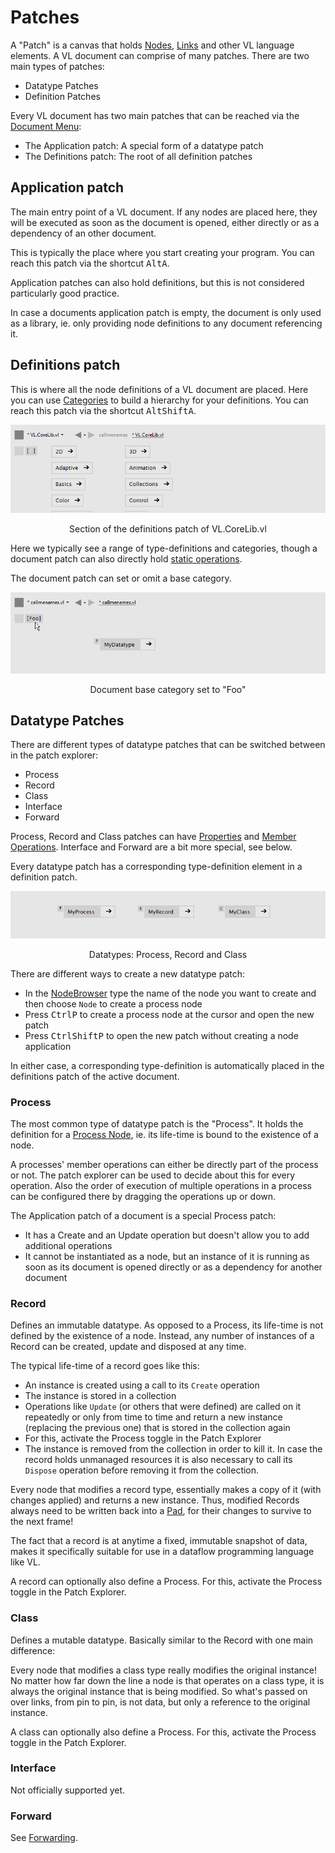 # Patches

A "Patch" is a canvas that holds [Nodes](nodes.md), [Links](links.md) and other VL language elements. A VL document can comprise of many patches. There are two main types of patches:

* Datatype Patches
* Definition Patches

 Every VL document has two main patches that can be reached via the [Document Menu](../hde/navigating_a_project.md#active-document-menu):

* The Application patch: A special form of a datatype patch
* The Definitions patch: The root of all definition patches 

## Application patch
The main entry point of a VL document. If any nodes are placed here, they will be executed as soon as the document is opened, either directly or as a dependency of an other document.

This is typically the place where you start creating your program. You can reach this patch via the shortcut <span class="keyseq"><kbd>Alt</kbd><kbd>A</kbd></span>.

Application patches can also hold definitions, but this is not considered particularly good practice. 

In case a documents application patch is empty, the document is only used as a library, ie. only providing node definitions to any document referencing it. 

## Definitions patch
This is where all the node definitions of a VL document are placed. Here you can use [Categories](categories.md) to build a hierarchy for your definitions. You can reach this patch via the shortcut <span class="keyseq"><kbd>Alt</kbd><kbd>Shift</kbd><kbd>A</kbd></span>.

![](../../images/language/vl-DocumentPatch.png)
<center>Section of the definitions patch of VL.CoreLib.vl</center>

Here we typically see a range of type-definitions and categories, though a document patch can also directly hold [static operations](operations.md#static-operations).

The document patch can set or omit a base category.

![](../../images/language/vl-DocumentPatch-BaseCategory.png)
<center>Document base category set to "Foo"</center>

## Datatype Patches
There are different types of datatype patches that can be switched between in the patch explorer:

* Process
* Record
* Class
* Interface
* Forward
  
Process, Record and Class patches can have [Properties](properties.md) and [Member Operations](operations.md#member-operations). Interface and Forward are a bit more special, see below.

Every datatype patch has a corresponding type-definition element in a definition patch.

![](../../images/language/vl-DatatypePatch.png)
<center>Datatypes: Process, Record and Class</center>

There are different ways to create a new datatype patch:

* In the [NodeBrowser](../hde/the_nodebrowser.md) type the name of the node you want to create and then choose `Node` to create a process node
* Press <span class="keyseq"><kbd>Ctrl</kbd><kbd>P</kbd></span> to create a process node at the cursor and open the new patch
* Press <span class="keyseq"><kbd>Ctrl</kbd><kbd>Shift</kbd><kbd>P</kbd></span> to open the new patch without creating a node application

In either case, a corresponding type-definition is automatically placed in the definitions patch of the active document.

### Process
The most common type of datatype patch is the "Process". It holds the definition for a [Process Node](nodes.md#process-nodes), ie. its life-time is bound to the existence of a node.

A processes' member operations can either be directly part of the process or not. The patch explorer can be used to decide about this for every operation. Also the order of execution of multiple operations in a process can be configured there by dragging the operations up or down.

The Application patch of a document is a special Process patch:
* It has a Create and an Update operation but doesn't allow you to add additional operations
* It cannot be instantiated as a node, but an instance of it is running as soon as its  document is opened directly or as a dependency for another document

### Record
Defines an immutable datatype. As opposed to a Process, its life-time is not defined by the existence of a node. Instead, any number of instances of a Record can be created, update and disposed at any time. 

The typical life-time of a record goes like this:
- An instance is created using a call to its `Create` operation
- The instance is stored in a collection 
- Operations like `Update` (or others that were defined) are called on it repeatedly or only from time to time and return a new instance (replacing the previous one) that is stored in the collection again
- For this, activate the Process toggle in the Patch Explorer
- The instance is removed from the collection in order to kill it. In case the record holds unmanaged resources it is also necessary to call its `Dispose` operation before removing it from the collection.

Every node that modifies a record type, essentially makes a copy of it (with changes applied) and returns a new instance. Thus, modified Records always need to be written back into a [Pad](properties.md#pads), for their changes to survive to the next frame!

The fact that a record is at anytime a fixed, immutable snapshot of data, makes it specifically suitable for use in a dataflow programming language like VL. 

A record can optionally also define a Process. For this, activate the Process toggle in the Patch Explorer. 

### Class
Defines a mutable datatype. Basically similar to the Record with one main difference: 

Every node that modifies a class type really modifies the original instance! No matter how far down the line a node is that operates on a class type, it is always the original instance that is being modified. So what's passed on over links, from pin to pin, is not data, but only a reference to the original instance.

A class can optionally also define a Process. For this, activate the Process toggle in the Patch Explorer.

### Interface
Not officially supported yet. 

### Forward
See [Forwarding](../extending/forwarding.md).
